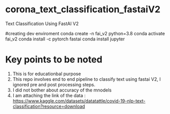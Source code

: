 # corona_text_classification_fastaiV2
Text Classification Using FastAI V2

#creating dev enviroment
conda create -n fai_v2 python=3.8
conda activate fai_v2
conda install -c pytorch fastai
conda install jupyter


# Key points to be noted
1. This is for educationbal purpose
2. This repo involves end to end pipeline to classify text using fastai V2, I ignored pre and post processing steps.
3. I did not bother about accuracy of the mnodels
4. I am attaching the link of the data : https://www.kaggle.com/datasets/datatattle/covid-19-nlp-text-classification?resource=download
